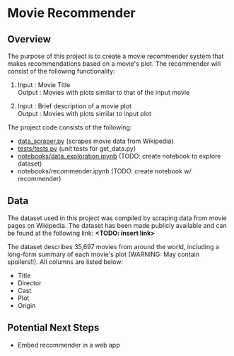 # Movie Recommender

**Overview**
---
The purpose of this project is to create a movie recommender system that makes recommendations based on a movie's plot.  The recommender will consist of the following functionality:

1) Input : Movie Title  
Output : Movies with plots similar to that of the input movie

2) Input : Brief description of a movie plot  
Output : Movies with plots similar to input plot

The project code consists of the following:

* [data_scraper.py](https://github.com/jrobischon/movie_plots/blob/master/data_scraper.py) (scrapes movie data from Wikipedia)
* [tests/tests.py](https://github.com/jrobischon/movie_plots/blob/master/tests/tests.py) (unit tests for get_data.py)
* [notebooks/data_exploration.ipynb](https://github.com/jrobischon/movie_plots/blob/master/notebooks/Data%20Exploration.ipynb) (TODO: create notebook to explore dataset)
* notebooks/recommender.ipynb (TODO: create notebook w/ recommender)

**Data**
---
The dataset used in this project was compiled by scraping data from movie pages on Wikipedia.  The dataset has been made publicly available and can be found at the following link: **<TODO: insert link>**

The dataset describes 35,697 movies from around the world, including a long-form summary of each movie's plot (WARNING: May contain spoilers!!).   All columns are listed below:

* Title
* Director
* Cast
* Plot
* Origin


**Potential Next Steps**
---
* Embed recommender in a web app


